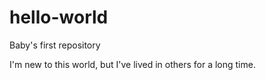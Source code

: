 # hello-world
Baby's first repository

I'm new to this world, but I've lived in others for a long time.
